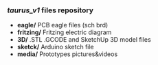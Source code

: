 ### *taurus_v1* files repository

- **eagle/** PCB eagle files (sch brd)
- **fritzing/** Fritzing electric diagram
- **3D/** .STL .GCODE and SketchUp 3D model files
- **sketck/** Arduino sketch file
- **media/** Prototypes pictures&videos 
